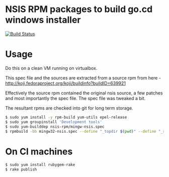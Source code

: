 # NSIS RPM packages to build go.cd windows installer

[![Build Status](https://snap-ci.com/gocd/nsis-rpm/branch/master/build_image)](https://snap-ci.com/gocd/nsis-rpm/branch/master)

# Usage

Do this on a clean VM running on virtualbox.

This spec file and the sources are extracted from a source rpm from here -
http://koji.fedoraproject.org/koji/buildinfo?buildID=639921

Effectively the source rpm contained the original nsis source, a few patches and most importantly the spec file. The spec file was tweaked a bit.

The resultant rpms are checked into git for long term storage.

```bash
$ sudo yum install -y rpm-build yum-utils epel-release
$ sudo yum groupinstall 'Development tools'
$ sudo yum-builddep nsis-rpm/mingw-nsis.spec
$ rpmbuild -bb mingw32-nsis.spec --define "_topdir $(pwd)" --define "_rpmdir $(pwd)" --define "_sourcedir $(pwd)"
```

# On CI machines

```bash
$ sudo yum install rubygem-rake
$ rake publish
```
